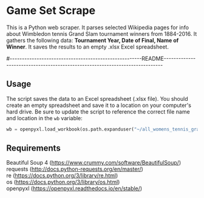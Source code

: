 # Game Set Scrape


This is a Python web scraper. It parses selected Wikipedia pages for info about Wimbledon tennis Grand Slam tournament winners from 1884-2016. It gathers the following data: **Tournament Year, Date of Final, Name of Winner**. It saves the results to an empty .xlsx Excel spreadsheet.

#------------------------------------------------------README-----------------------------------------------------------------------------

## Usage

The script saves the data to an Excel spreadsheet (.xlsx file). You should create an empty spreadsheet and save it to a location on your computer's hard drive. Be sure to update the script to reference the correct file name and location in the `wb` variable:

```python
wb = openpyxl.load_workbook(os.path.expanduser("~/all_womens_tennis_grand_slam_winners.xlsx"))
```

## Requirements 
Beautiful Soup 4 (https://www.crummy.com/software/BeautifulSoup/)  
requests (http://docs.python-requests.org/en/master/)  
re (https://docs.python.org/3/library/re.html)  
os (https://docs.python.org/3/library/os.html)  
openpyxl (https://openpyxl.readthedocs.io/en/stable/)  


